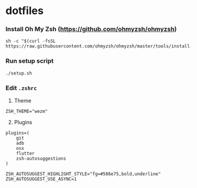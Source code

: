# dotfiles

### Install Oh My Zsh (https://github.com/ohmyzsh/ohmyzsh)
```shell
sh -c "$(curl -fsSL https://raw.githubusercontent.com/ohmyzsh/ohmyzsh/master/tools/install.sh)"
```

### Run setup script
```shell
./setup.sh
```

### Edit `.zshrc`
1. Theme
```shell
ZSH_THEME="wezm"
```

2. Plugins
```shell
plugins=(
    git
    adb
    osx
    flutter
    zsh-autosuggestions
)

ZSH_AUTOSUGGEST_HIGHLIGHT_STYLE="fg=#586e75,bold,underline"
ZSH_AUTOSUGGEST_USE_ASYNC=1
```
